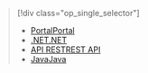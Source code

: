 > [!div class="op_single_selector"]
> * [<span data-ttu-id="2d124-101">Portal</span><span class="sxs-lookup"><span data-stu-id="2d124-101">Portal</span></span>](../articles/media-services/media-services-portal-vod-get-started.md)
> * [<span data-ttu-id="2d124-102">.NET</span><span class="sxs-lookup"><span data-stu-id="2d124-102">.NET</span></span>](../articles/media-services/media-services-dotnet-get-started.md)
> * [<span data-ttu-id="2d124-103">API REST</span><span class="sxs-lookup"><span data-stu-id="2d124-103">REST API</span></span>](../articles/media-services/media-services-rest-get-started.md)
> * [<span data-ttu-id="2d124-104">Java</span><span class="sxs-lookup"><span data-stu-id="2d124-104">Java</span></span>](../articles/media-services/media-services-java-how-to-use.md)
> 
> 

